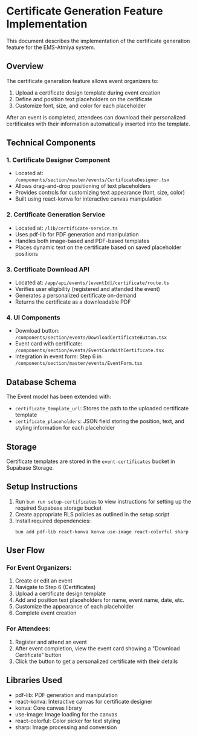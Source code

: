# Certificate Generation Feature Implementation

This document describes the implementation of the certificate generation feature for the EMS-Atmiya system.

## Overview

The certificate generation feature allows event organizers to:

1. Upload a certificate design template during event creation
2. Define and position text placeholders on the certificate
3. Customize font, size, and color for each placeholder

After an event is completed, attendees can download their personalized certificates with their information automatically inserted into the template.

## Technical Components

### 1. Certificate Designer Component

- Located at: `/components/section/master/events/CertificateDesigner.tsx`
- Allows drag-and-drop positioning of text placeholders
- Provides controls for customizing text appearance (font, size, color)
- Built using react-konva for interactive canvas manipulation

### 2. Certificate Generation Service

- Located at: `/lib/certificate-service.ts`
- Uses pdf-lib for PDF generation and manipulation
- Handles both image-based and PDF-based templates
- Places dynamic text on the certificate based on saved placeholder positions

### 3. Certificate Download API

- Located at: `/app/api/events/[eventId]/certificate/route.ts`
- Verifies user eligibility (registered and attended the event)
- Generates a personalized certificate on-demand
- Returns the certificate as a downloadable PDF

### 4. UI Components

- Download button: `/components/section/events/DownloadCertificateButton.tsx`
- Event card with certificate: `/components/section/events/EventCardWithCertificate.tsx`
- Integration in event form: Step 6 in `/components/section/master/events/EventForm.tsx`

## Database Schema

The Event model has been extended with:
- `certificate_template_url`: Stores the path to the uploaded certificate template
- `certificate_placeholders`: JSON field storing the position, text, and styling information for each placeholder

## Storage

Certificate templates are stored in the `event-certificates` bucket in Supabase Storage.

## Setup Instructions

1. Run `bun run setup-certificates` to view instructions for setting up the required Supabase storage bucket
2. Create appropriate RLS policies as outlined in the setup script
3. Install required dependencies:
   ```
   bun add pdf-lib react-konva konva use-image react-colorful sharp
   ```

## User Flow

### For Event Organizers:
1. Create or edit an event
2. Navigate to Step 6 (Certificates)
3. Upload a certificate design template
4. Add and position text placeholders for name, event name, date, etc.
5. Customize the appearance of each placeholder
6. Complete event creation

### For Attendees:
1. Register and attend an event
2. After event completion, view the event card showing a "Download Certificate" button
3. Click the button to get a personalized certificate with their details

## Libraries Used

- pdf-lib: PDF generation and manipulation
- react-konva: Interactive canvas for certificate designer
- konva: Core canvas library
- use-image: Image loading for the canvas
- react-colorful: Color picker for text styling
- sharp: Image processing and conversion
